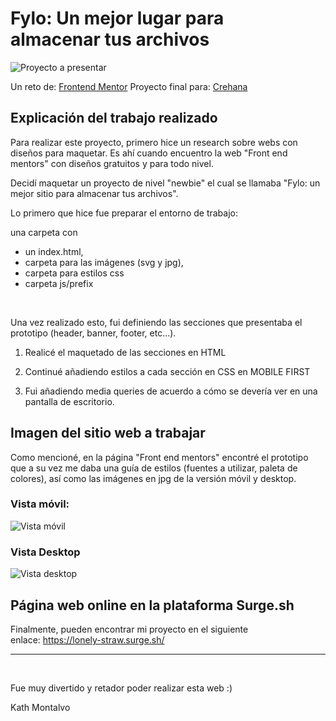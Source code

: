 # Fylo: Un mejor lugar para almacenar tus archivos

![Proyecto a presentar](./design/desktop-preview.jpg)

Un reto de: [Frontend Mentor](https://www.frontendmentor.io) 
Proyecto final para: [Crehana](https://www.crehana.com) 


## Explicación del trabajo realizado

Para realizar este proyecto, primero hice un research sobre webs con diseños para maquetar. Es ahí cuando encuentro la web "Front end mentors" con diseños gratuitos y para todo nivel.

Decidí maquetar un proyecto de nivel "newbie" el cual se llamaba "Fylo: un mejor sitio para almacenar tus archivos".

Lo primero que hice fue preparar el entorno de trabajo:

una carpeta con

- un index.html,
- carpeta para las imágenes (svg y jpg),
- carpeta para estilos css
- carpeta js/prefix 

 

Una vez realizado esto, fui definiendo las secciones que presentaba el prototipo (header, banner, footer, etc...).

1. Realicé el maquetado de las secciones en HTML

2. Continué añadiendo estilos a cada sección en CSS en MOBILE FIRST

3. Fui añadiendo media queries de acuerdo a cómo se devería ver en una pantalla de escritorio.


## Imagen del sitio web a trabajar

Como mencioné, en la página "Front end mentors" encontré el prototipo que a su vez me daba una guía de estilos (fuentes a utilizar, paleta de colores), así como las imágenes en jpg de la versión móvil y desktop.

### Vista móvil:
![Vista móvil](./design/mobile-design.jpg)

### Vista Desktop
![Vista desktop](./design/desktop-design.jpg)



## Página web online en la plataforma Surge.sh

Finalmente, pueden encontrar mi proyecto en el siguiente enlace: https://lonely-straw.surge.sh/

-----------

 

Fue muy divertido y retador poder realizar esta web :)

Kath Montalvo
